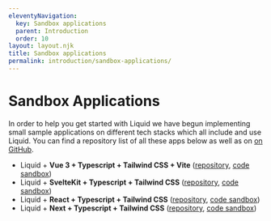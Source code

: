 ```yaml
---
eleventyNavigation:
  key: Sandbox applications
  parent: Introduction
  order: 10
layout: layout.njk
title: Sandbox applications
permalink: introduction/sandbox-applications/
---
```



# Sandbox Applications

In order to help you get started with Liquid we have begun implementing small sample applications on different tech stacks which all include and use Liquid. You can find a repository list of all these apps below as well as on [on GitHub](https://github.com/orgs/emdgroup-liquid/repositories?q=liquid-sandbox).

- Liquid + **Vue 3 + Typescript + Tailwind CSS + Vite** ([repository](https://github.com/emdgroup-liquid/liquid-sandbox-vue-tailwind), [code sandbox](https://codesandbox.io/s/liquid-sandbox-vue-tailwind-w5b2c))
- Liquid + **SvelteKit + Typescript + Tailwind CSS** ([repository](https://github.com/emdgroup-liquid/liquid-sandbox-sveltekit-tailwind), [code sandbox](https://codesandbox.io/s/liquid-sandbox-sveltekit-tailwind-g5w7w))
- Liquid + **React + Typescript + Tailwind CSS** ([repository](https://github.com/emdgroup-liquid/liquid-sandbox-react-tailwind), [code sandbox](https://codesandbox.io/s/liquid-sandbox-react-tailwind-5mmvd))
- Liquid + **Next + Typescript + Tailwind CSS** ([repository](https://github.com/emdgroup-liquid/liquid-sandbox-next-tailwind), [code sandbox](https://codesandbox.io/s/liquid-sandbox-next-tailwind-q070f))

<docs-page-nav prev-href="introduction/design-tokens/" next-title="FAQ" next-href="introduction/faq/"></docs-page-nav>